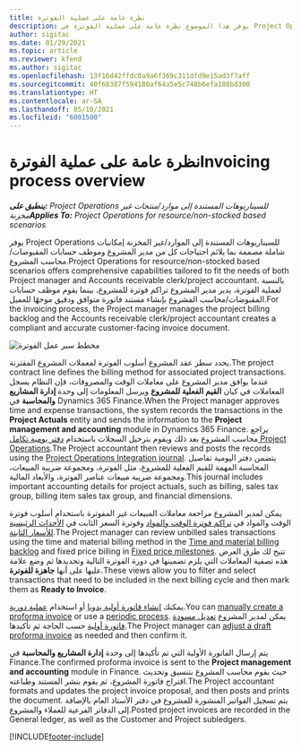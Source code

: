 ```yaml
---
title: نظرة عامة على عملية الفوترة
description: يوفر هذا الموضوع نظرة عامة على عملية الفوترة في Project Operations للسيناريوهات المستندة إلى الموارد/غير المخزنة.
author: sigitac
ms.date: 01/29/2021
ms.topic: article
ms.reviewer: kfend
ms.author: sigitac
ms.openlocfilehash: 13f16d42ffdc0a9a6f369c311dfd9e15ad3f7aff
ms.sourcegitcommit: 40f68387f594180af64a5e5c748b6efa188bd300
ms.translationtype: HT
ms.contentlocale: ar-SA
ms.lasthandoff: 05/10/2021
ms.locfileid: "6001500"
---
```

# <a name="invoicing-process-overview"></a><span data-ttu-id="e9157-103">نظرة عامة على عملية الفوترة</span><span class="sxs-lookup"><span data-stu-id="e9157-103">Invoicing process overview</span></span>

<span data-ttu-id="e9157-104">_**ينطبق على:** Project Operations للسيناريوهات المستندة إلى موارد/منتجات غير مخزنة‬_</span><span class="sxs-lookup"><span data-stu-id="e9157-104">_**Applies To:** Project Operations for resource/non-stocked based scenarios_</span></span>

<span data-ttu-id="e9157-105">يوفر Project Operations للسيناريوهات المستندة إلى الموارد/غير المخزنة إمكانيات شاملة مصممة بما يلائم احتياجات كل من مدير المشروع وموظف حسابات المقبوضات/محاسب المشروع.</span><span class="sxs-lookup"><span data-stu-id="e9157-105">Project Operations for resource/non-stocked based scenarios offers comprehensive capabilities tailored to fit the needs of both Project manager and Accounts receivable clerk/project accountant.</span></span> <span data-ttu-id="e9157-106">بالنسبة لعملية الفوترة، يدير مدير المشروع تراكم فوترة للمشروع، بينما يقوم موظف حسابات المقبوضات/محاسب المشروع بإنشاء مستند فاتورة متوافق ودقيق موجهًا للعميل.</span><span class="sxs-lookup"><span data-stu-id="e9157-106">For the invoicing process, the Project manager manages the project billing backlog and the Accounts receivable clerk/project accountant creates a compliant and accurate customer-facing invoice document.</span></span>

![مخطط سير عمل الفوترة](./media/invoicing-flow.png)

<span data-ttu-id="e9157-108">يحدد سطر عقد المشروع أسلوب الفوترة لمعملات المشروع المقترنة.</span><span class="sxs-lookup"><span data-stu-id="e9157-108">The project contract line defines the billing method for associated project transactions.</span></span> <span data-ttu-id="e9157-109">عندما يوافق مدير المشروع على معاملات الوقت والمصروفات، فإن النظام يسجل المعاملات في كيان **القيم الفعلية للمشروع** ويرسل المعلومات إلى وحدة **إدارة المشاريع والمحاسبة** في Dynamics 365 Finance.</span><span class="sxs-lookup"><span data-stu-id="e9157-109">When the Project manager approves time and expense transactions, the system records the transactions in the **Project Actuals** entity and sends the information to the **Project management and accounting** module in Dynamics 365 Finance.</span></span> <span data-ttu-id="e9157-110">يراجع محاسب المشروع بعد ذلك ويقوم بترحيل السجلات باستخدام [دفتر يومية تكامل Project Operations](../project-accounting/project-operations-integration-journal.md).</span><span class="sxs-lookup"><span data-stu-id="e9157-110">The Project accountant then reviews and posts the records using the [Project Operations Integration journal](../project-accounting/project-operations-integration-journal.md).</span></span> <span data-ttu-id="e9157-111">يتضمن دفتر اليومية تفاصيل المحاسبة المهمة للقيم الفعلية للمشروع، مثل الفوترة، ومجموعة ضريبة المبيعات، ومجموعة ضريبة مبيعات عناصر الفوترة، والأبعاد المالية.</span><span class="sxs-lookup"><span data-stu-id="e9157-111">This journal includes important accounting details for project actuals, such as billing, sales tax group, billing item sales tax group, and financial dimensions.</span></span>

<span data-ttu-id="e9157-112">يمكن لمدير المشروع مراجعة معاملات المبيعات غير المفوترة باستخدام أسلوب فوترة الوقت والمواد في [تراكم فوترة الوقت والمواد](../proforma-invoicing/manage-billing-backlog.md#time-and-material-billing-backlog) وفوترة السعر الثابت في [الأحداث الرئيسية للأسعار الثابتة](../proforma-invoicing/manage-billing-backlog.md#fixed-price-milestones).</span><span class="sxs-lookup"><span data-stu-id="e9157-112">The Project manager can review unbilled sales transactions using the time and material billing method in the [Time and material billing backlog](../proforma-invoicing/manage-billing-backlog.md#time-and-material-billing-backlog) and fixed price billing in [Fixed price milestones](../proforma-invoicing/manage-billing-backlog.md#fixed-price-milestones).</span></span> <span data-ttu-id="e9157-113">تتيح لك طرق العرض هذه تصفية المعاملات التي يلزم تضمينها في دورة الفوترة التالية وتحديدها ثم وضع علامة عليها على أنها **جاهزة للفوترة**.</span><span class="sxs-lookup"><span data-stu-id="e9157-113">These views allow you to filter and select transactions that need to be included in the next billing cycle and then mark them as **Ready to Invoice**.</span></span>

<span data-ttu-id="e9157-114">يمكنك [إنشاء فاتورة أولية يدويا](../proforma-invoicing/create-manual-proforma-invoice.md) أو استخدام [عملية دورية](../proforma-invoicing/configure-automated-invoice-creation.md).</span><span class="sxs-lookup"><span data-stu-id="e9157-114">You can [manually create a proforma invoice](../proforma-invoicing/create-manual-proforma-invoice.md) or use a [periodic process](../proforma-invoicing/configure-automated-invoice-creation.md).</span></span> <span data-ttu-id="e9157-115">يمكن لمدير المشروع [تعديل مسودة فاتورة أولية](../proforma-invoicing/manage-proforma-invoice.md) حسب الحاجة ثم تأكيدها.</span><span class="sxs-lookup"><span data-stu-id="e9157-115">The Project manager can [adjust a draft proforma invoice](../proforma-invoicing/manage-proforma-invoice.md) as needed and then confirm it.</span></span>

<span data-ttu-id="e9157-116">يتم إرسال الفاتورة الأولية التي تم تأكيدها إلى وحدة **إدارة المشاريع والمحاسبة** في Finance.</span><span class="sxs-lookup"><span data-stu-id="e9157-116">The confirmed proforma invoice is sent to the **Project management and accounting** module in Finance.</span></span> <span data-ttu-id="e9157-117">حيث يقوم محاسب المشروع بتنسيق وتحديث اقتراح فاتورة المشروع، ثم يقوم بنشر المستند وطباعته.</span><span class="sxs-lookup"><span data-stu-id="e9157-117">The Project accountant formats and updates the project invoice proposal, and then posts and prints the document.</span></span> <span data-ttu-id="e9157-118">يتم تسجيل الفواتير المنشورة للمشروع في دفتر الأستاذ العام بالإضافة إلى الدفاتر الفرعية للعملاء والمشروع.</span><span class="sxs-lookup"><span data-stu-id="e9157-118">Posted project invoices are recorded in the General ledger, as well as the Customer and Project subledgers.</span></span>


[!INCLUDE[footer-include](../includes/footer-banner.md)]